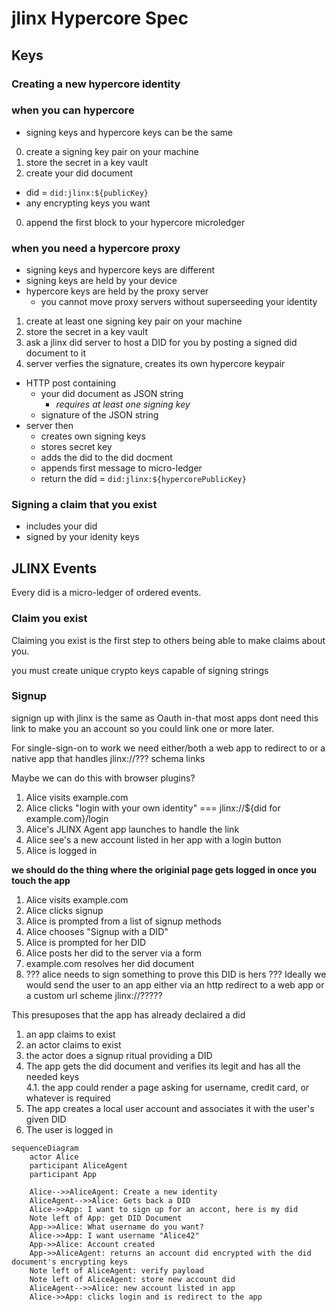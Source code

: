 # jlinx Hypercore Spec

## Keys



### Creating a new hypercore identity

### when you can hypercore

- signing keys and hypercore keys can be the same

0. create a signing key pair on your machine
0. store the secret in a key vault
0. create your did document
  - did = `did:jlinx:${publicKey}`
  - any encrypting keys you want
0. append the first block to your hypercore microledger

### when you need a hypercore proxy

- signing keys and hypercore keys are different
- signing keys are held by your device
- hypercore keys are held by the proxy server
  - you cannot move proxy servers without superseeding your identity

1. create at least one signing key pair on your machine
2. store the secret in a key vault 
3. ask a jlinx did server to host a DID for you by posting a signed did document to it
4. server verfies the signature, creates its own hypercore keypair
  - HTTP post containing  
    - your did document as JSON string
      - *requires at least one signing key*  
    - signature of the JSON string  
  - server then
    - creates own signing keys
    - stores secret key
    - adds the did to the did docment
    - appends first message to micro-ledger
    - return the did = `did:jlinx:${hypercorePublicKey}`

### Signing a claim that you exist

- includes your did
- signed by your idenity keys



## JLINX Events

Every did is a micro-ledger of ordered events. 


### Claim you exist

Claiming you exist is the first step to others being able to make claims about you.

you must create unique crypto keys capable of signing strings


### Signup


signign up with jlinx is the same as Oauth in-that most apps dont need this link to make you an account
so you could link one or more later.

For single-sign-on to work we need either/both a web app to redirect to or a native app that handles jlinx://??? schema links

Maybe we can do this with browser plugins?


1. Alice visits example.com
2. Alice clicks "login with your own identity" === jlinx://${did for example.com}/login
3. Alice's JLINX Agent app launches to handle the link
4. Alice see's a new account listed in her app with a login button
5. Alice is logged in

**we should do the thing where the originial page gets logged in once you touch the app**


1. Alice visits example.com
2. Alice clicks signup
3. Alice is prompted from a list of signup methods
4. Alice chooses "Signup with a DID"
5. Alice is prompted for her DID
6. Alice posts her did to the server via a form
7. example.com resolves her did document
8. ??? alice needs to sign something to prove this DID is hers ???
   Ideally we would send the user to an app either via an http redirect to a web app or a custom url scheme jlinx://?????


This presuposes that the app has already declaired a did

1. an app claims to exist
2. an actor claims to exist
3. the actor does a signup ritual providing a DID
4. The app gets the did document and verifies its legit and has all the needed keys  
4.1. the app could render a page asking for username, credit card, or whatever is required
5. The app creates a local user account and associates it with the user's given DID
6. The user is logged in



```mermaid
sequenceDiagram
    actor Alice
    participant AliceAgent
    participant App

    Alice-->>AliceAgent: Create a new identity
    AliceAgent-->>Alice: Gets back a DID
    Alice->>App: I want to sign up for an accont, here is my did
    Note left of App: get DID Document
    App->>Alice: What username do you want?
    Alice->>App: I want username "Alice42"
    App->>Alice: Account created
    App->>AliceAgent: returns an account did encrypted with the did document's encrypting keys
    Note left of AliceAgent: verify payload
    Note left of AliceAgent: store new account did
    AliceAgent-->>Alice: new account listed in app
    Alice->>App: clicks login and is redirect to the app
```
